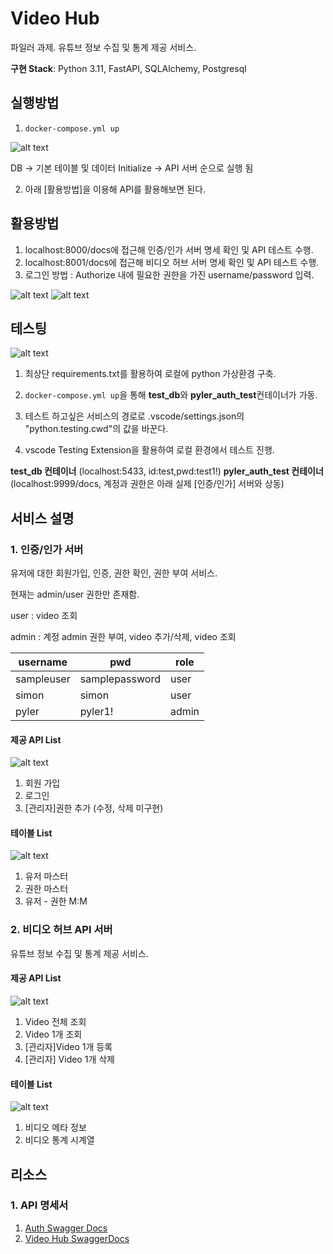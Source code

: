 # Video Hub
파일러 과제. 유튜브 정보 수집 및 통계 제공 서비스. 

**구현 Stack**: Python 3.11, FastAPI, SQLAlchemy, Postgresql

## 실행방법
1. ``` docker-compose.yml up ```

![alt text](resources/docker-compose.png)

DB -> 기본 테이블 및 데이터 Initialize -> API 서버 순으로 실행 됨

2. 아래 \[활용방법\]을 이용해 API를 활용해보면 된다.

## 활용방법
1. localhost:8000/docs에 접근해 인증/인가 서버 명세 확인 및 API 테스트 수행.
2. localhost:8001/docs에 접근해 비디오 허브 서버 명세 확인 및 API 테스트 수행.
3. 로그인 방법 : Authorize 내에 필요한 권한을 가진 username/password 입력.

![alt text](resources/authorize.png) ![alt text](resources/authorize2.png)


## 테스팅
![alt text](resources/auth_server_test.png)

1. 최상단 requirements.txt를 활용하여 로컬에 python 가상환경 구축. 

2. ``` docker-compose.yml up ```을 통해 **test_db**와 **pyler_auth_test**컨테이너가 가동.

3. 테스트 하고싶은 서비스의 경로로 .vscode/settings.json의 "python.testing.cwd"의 값을 바꾼다.

4. vscode Testing Extension을 활용하여 로컬 환경에서 테스트 진행.

**test_db 컨테이너** (localhost:5433, id:test,pwd:test1!)
**pyler_auth_test 컨테이너** (localhost:9999/docs, 계정과 권한은 아래 실제 \[인증/인가\] 서버와 상동)


## 서비스 설명
### 1. 인증/인가 서버
유저에 대한 회원가입, 인증, 권한 확인, 권한 부여 서비스. 

현재는 admin/user 권한만 존재함.

user : video 조회

admin : 계정 admin 권한 부여, video 추가/삭제, video 조회

| username | pwd | role |
|--|--|--|
|sampleuser|samplepassword|user|
|simon|simon|user|
|pyler|pyler1!|admin|

#### 제공 API List
![alt text](resources/auth-docs.png)
1. 회원 가입
2. 로그인
3. \[관리자\]권한 추가 (수정, 삭제 미구현)

#### 테이블 List
![alt text](<resources/pyler - auth_erd.png>)
1. 유저 마스터
2. 권한 마스터
3. 유저 - 권한 M:M

### 2. 비디오 허브 API 서버
유튜브 정보 수집 및 통계 제공 서비스.
#### 제공 API List
![alt text](resources/video-hub-docs.png)
1. Video 전체 조회
2. Video 1개 조회
3. \[관리자\]Video 1개 등록
4. \[관리자\] Video 1개 삭제

#### 테이블 List
![alt text](<resources/pyler - video_erd.png>)
1. 비디오 메타 정보
2. 비디오 통계 시계열

## 리소스
### 1. API 명세서
1. [Auth Swagger Docs](http://localhost:8001/docs)
2. [Video Hub SwaggerDocs](http://localhost:8000/docs)
